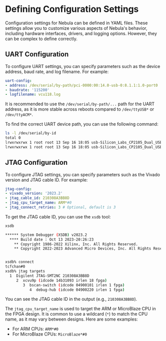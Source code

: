 # Defining Configuration Settings

Configuration settings for Nebula can be defined in YAML files. These settings allow you to customize various aspects of Nebula's behavior, including hardware interfaces, drivers, and logging options. However, they can be complex to define correctly.

## UART Configuration

To configure UART settings, you can specify parameters such as the device address, baud rate, and log filename. For example:

```yaml
uart-config:
- address: /dev/serial/by-path/pci-0000:00:14.0-usb-0:8.1.1:1.0-port0
- baudrate: '115200'
- logfilename: vcu118.log
```

It is recommended to use the `/dev/serial/by-path/...` path for the UART address, as it is more stable across reboots compared to `/dev/ttyUSB*` or `/dev/ttyACM*`.

To find the correct UART device path, you can use the following command:

```bash
ls -l /dev/serial/by-id
total 0
lrwxrwxrwx 1 root root 13 Sep 16 18:05 usb-Silicon_Labs_CP2105_Dual_USB_to_UART_Bridge_Controller_008116FD-if00-port0 -> ../../ttyUSB1
lrwxrwxrwx 1 root root 13 Sep 16 18:05 usb-Silicon_Labs_CP2105_Dual_USB_to_UART_Bridge_Controller_008116FD-if01-port0 -> ../../ttyUSB2
```


## JTAG Configuration

To configure JTAG settings, you can specify parameters such as the Vivado version and JTAG cable ID. For example:

```yaml
jtag-config:
- vivado_version: '2023.2'
- jtag_cable_id: 210308A3BB8D
- jtag_cpu_target_name: ARM*#0
- jtag_connect_retries: 3 # Optional, default is 3
```

To get the JTAG cable ID, you can use the `xsdb` tool:

```bash
xsdb

****** System Debugger (XSDB) v2023.2
  **** Build date : Oct 13 2023-20:26:23
    ** Copyright 1986-2022 Xilinx, Inc. All Rights Reserved.
    ** Copyright 2022-2023 Advanced Micro Devices, Inc. All Rights Reserved.


xsdb% connect
tcfchan#0
xsdb% jtag targets
  1  Digilent JTAG-SMT2NC 210308A3BB8D
     2  xcvu9p (idcode 14b31093 irlen 18 fpga)
        3  bscan-switch (idcode 04900101 irlen 1 fpga)
           4  debug-hub (idcode 04900220 irlen 1 fpga)

```

You can see the JTAG cable ID in the output (e.g., `210308A3BB8D`).

The `jtag_cpu_target_name` is used to target the ARM or MicroBlaze CPU in the FPGA design. It is common to use a wildcard (`*`) to match the CPU name, as it may vary between designs. Here are some examples:
- For ARM CPUs: `ARM*#0`
- For MicroBlaze CPUs: `MicroBlaze*#0`

